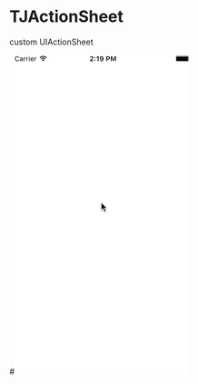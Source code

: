 # TJActionSheet
custom UIActionSheet

#![image](https://github.com/wangpt/TJActionSheet/blob/master/sheet.gif)

